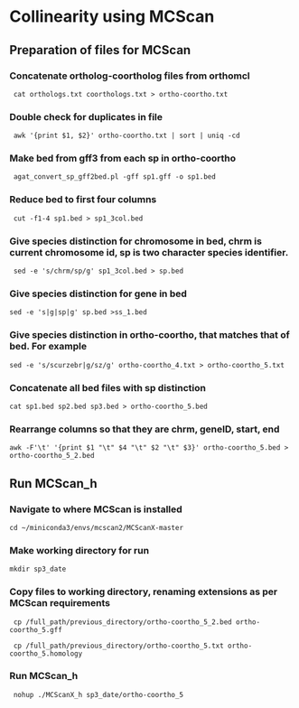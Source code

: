 # Collinearity using MCScan

## Preparation of files for MCScan

### Concatenate ortholog-coortholog files from orthomcl
``` cat orthologs.txt coorthologs.txt > ortho-coortho.txt```

### Double check for duplicates in file
``` awk '{print $1, $2}' ortho-coortho.txt | sort | uniq -cd```

### Make bed from gff3 from each sp in ortho-coortho
``` agat_convert_sp_gff2bed.pl -gff sp1.gff -o sp1.bed```

### Reduce bed to first four columns
``` cut -f1-4 sp1.bed > sp1_3col.bed```

### Give species distinction for chromosome in bed, chrm is current chromosome id, sp is two character species identifier. 
``` sed -e 's/chrm/sp/g' sp1_3col.bed > sp.bed```

### Give species distinction for gene in bed
``` sed -e 's|g|sp|g' sp.bed >ss_1.bed ```

### Give species distinction in ortho-coortho, that matches that of bed. For example
```sed -e 's/scurzebr|g/sz/g' ortho-coortho_4.txt > ortho-coortho_5.txt```

### Concatenate all bed files with sp distinction
 ``` cat sp1.bed sp2.bed sp3.bed > ortho-coortho_5.bed ```

### Rearrange columns so that they are chrm, geneID, start, end
``` awk -F'\t' '{print $1 "\t" $4 "\t" $2 "\t" $3}' ortho-coortho_5.bed > ortho-coortho_5_2.bed ```

## Run MCScan_h

### Navigate to where MCScan is installed
```cd ~/miniconda3/envs/mcscan2/MCScanX-master```

### Make working directory for run
```mkdir sp3_date ```

### Copy files to working directory, renaming extensions as per MCScan requirements
``` cp /full_path/previous_directory/ortho-coortho_5_2.bed ortho-coortho_5.gff```

``` cp /full_path/previous_directory/ortho-coortho_5.txt ortho-coortho_5.homology```

### Run MCScan_h
``` nohup ./MCScanX_h sp3_date/ortho-coortho_5```


